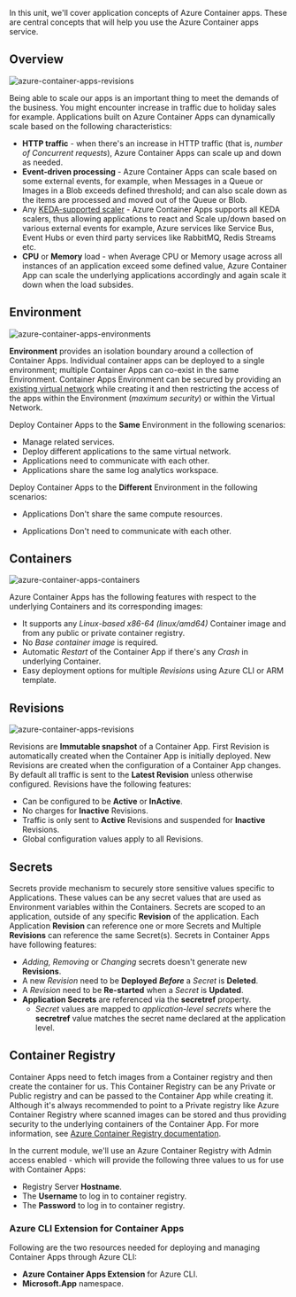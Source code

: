 In this unit, we'll cover application concepts of Azure Container apps. These are central concepts that will help you use the Azure Container apps service.

## Overview

![azure-container-apps-revisions](../media/azure-container-apps-revisions.png "Container App - Overview")

Being able to scale our apps is an important thing to meet the demands of the business. You might encounter increase in traffic due to holiday sales for example. Applications built on Azure Container Apps can dynamically scale based on the following characteristics:

- **HTTP traffic** - when there's an increase in HTTP traffic (that is, _number of Concurrent requests_), Azure Container Apps can scale up and down as needed.
- **Event-driven processing** - Azure Container Apps can scale based on some external events, for example, when Messages in a Queue or Images in a Blob exceeds defined threshold; and can also scale down as the items are processed and moved out of the Queue or Blob.
- Any [KEDA-supported scaler](https://keda.sh/docs/scalers/) - Azure Container Apps supports all KEDA scalers, thus allowing applications to react and Scale up/down based on various external events for example, Azure services like Service Bus, Event Hubs or even third party services like RabbitMQ, Redis Streams etc.
- **CPU** or **Memory** load - when Average CPU or Memory usage across all instances of an application exceed some defined value, Azure Container App can scale the underlying applications accordingly and again scale it down when the load subsides.

## Environment

![azure-container-apps-environments](../media/azure-container-apps-environments.png "Container App - Environment")

**Environment** provides an isolation boundary around a collection of Container Apps. Individual container apps can be deployed to a single environment; multiple Container Apps can co-exist in the same Environment. Container Apps Environment can be secured by providing an [existing virtual network](https://docs.microsoft.com/azure/container-apps/vnet-custom) while creating it and then restricting the access of the apps within the Environment (_maximum security_) or within the Virtual Network.

Deploy Container Apps to the **Same** Environment in the following scenarios:

- Manage related services.
- Deploy different applications to the same virtual network.
- Applications need to communicate with each other.
- Applications share the same log analytics workspace.

Deploy Container Apps to the **Different** Environment in the following scenarios:

- Applications Don't share the same compute resources.

- Applications Don't need to communicate with each other.

## Containers

![azure-container-apps-containers](../media/azure-container-apps-containers.png "Container App - Containers")

Azure Container Apps has the following features with respect to the underlying Containers and its corresponding images:

- It supports any _Linux-based x86-64 (linux/amd64)_ Container image and from any public or private container registry.
- No _Base container image_ is required.
- Automatic _Restart_ of the Container App if there's any _Crash_ in underlying Container.
- Easy deployment options for multiple _Revisions_ using Azure CLI or ARM template.

## Revisions

![azure-container-apps-revisions](../media/azure-container-apps-revisions.png "Container App - Revisions")

Revisions are **Immutable snapshot** of a Container App. First Revision is automatically created when the Container App is initially deployed. New Revisions are created when the configuration of a Container App changes. By default all traffic is sent to the **Latest Revision** unless otherwise configured. Revisions have the following features:

- Can be configured to be **Active** or **InActive**.
- No charges for **Inactive** Revisions.
- Traffic is only sent to **Active** Revisions and suspended for **Inactive** Revisions.
- Global configuration values apply to all Revisions.

## Secrets

Secrets provide mechanism to securely store sensitive values specific to Applications. These values can be any secret values that are used as Environment variables within the Containers. Secrets are scoped to an application, outside of any specific **Revision** of the application. Each Application **Revision** can reference one or more Secrets and Multiple **Revisions** can reference the same Secret(s). Secrets in Container Apps have following features:

- _Adding, Removing_ or _Changing_ secrets doesn't generate new **Revisions**.
- A new _Revision_ need to be **Deployed** **_Before_** a _Secret_ is **Deleted**.
- A _Revision_ need to be **Re-started** when a _Secret_ is **Updated**.
- **Application Secrets** are referenced via the **secretref** property.
  - _Secret_ values are mapped to _application-level secrets_ where the **secretref** value matches the secret name declared at the application level.

## Container Registry

Container Apps need to fetch images from a Container registry and then create the container for us. This Container Registry can be any Private or Public registry and can be passed to the Container App while creating it. Although it's always recommended to point to a Private registry like Azure Container Registry where scanned images can be stored and thus providing security to the underlying containers of the Container App. For more information, see [Azure Container Registry documentation](https://docs.microsoft.com/en-us/azure/container-registry/#:~:text=Azure%20Container%20Registry%20allows%20you,container%20development%20and%20deployment%20pipelines.).

In the current module, we'll use an Azure Container Registry with Admin access enabled - which will provide the following three values to us for use with Container Apps:

- Registry Server **Hostname**.
- The **Username** to log in to container registry.
- The **Password** to log in to container registry.

### Azure CLI Extension for Container Apps

Following are the two resources needed for deploying and managing Container Apps through Azure CLI:

- **Azure Container Apps Extension** for Azure CLI.
- **Microsoft.App** namespace.
